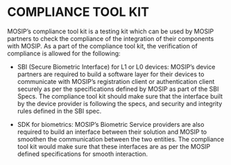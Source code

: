 # COMPLIANCE TOOL KIT

MOSIP’s compliance tool kit is a testing kit which can be used by MOSIP partners to check the compliance of the integration of their components with MOSIP. As a part of the compliance tool kit, the verification of compliance is allowed for the following:

* SBI (Secure Biometric Interface) for L1 or L0 devices: 
MOSIP’s device partners are required to build a software layer for their devices to communicate with MOSIP’s registration client or authentication client securely as per the specifications defined by MOSIP as part of the SBI Specs. The compliance tool kit should make sure that the interface built by the device provider is following the specs, and security and integrity rules defined in the SBI spec.

* SDK for biometrics: 
MOSIP’s Biometric Service providers are also required to build an interface between their solution and MOSIP to smoothen the communication between the two entities. The compliance tool kit would make sure that these interfaces are as per the MOSIP defined specifications for smooth interaction.

